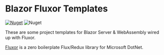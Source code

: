# Blazor Fluxor Templates

<a href="https://www.nuget.org/packages/GeekHour.AspNetCore.BlazorFluxor.Templates/"><img alt="Nuget" src="https://img.shields.io/nuget/v/GeekHour.AspNetCore.BlazorFluxor.Templates?style=for-the-badge"></a> <img alt="Nuget" src="https://img.shields.io/nuget/dt/GeekHour.AspNetCore.BlazorFluxor.Templates?style=for-the-badge">

These are some project templates for Blazor Server & WebAssembly wired up with Fluxor.

[Fluxor](https://github.com/mrpmorris/Fluxor) is a zero boilerplate Flux/Redux library for Microsoft DotNet.
